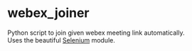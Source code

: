 # webex_joiner
Python script to join given webex meeting link automatically.  
Uses the beautiful [Selenium](https://selenium-python.readthedocs.io/) module.  
